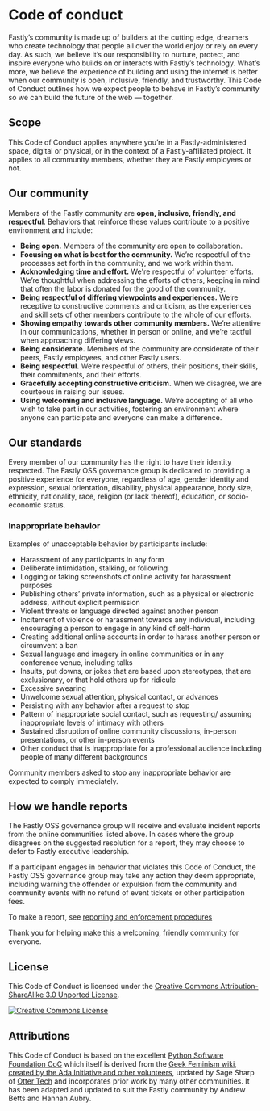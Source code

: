 # Code of conduct

Fastly’s community is made up of builders at the cutting edge, dreamers who create technology that people all over the world enjoy or rely on every day. As such, we believe it’s our responsibility to nurture, protect, and inspire everyone who builds on or interacts with Fastly’s technology. What’s more, we believe the experience of building and using the internet is better when our community is open, inclusive, friendly, and trustworthy. This Code of Conduct outlines how we expect people to behave in Fastly’s community so we can build the future of the web — together.

## Scope

This Code of Conduct applies anywhere you’re in a Fastly-administered space, digital or physical, or in the context of a Fastly-affiliated project. It applies to all community members, whether they are Fastly employees or not. 

## Our community

Members of the Fastly community are **open, inclusive, friendly, and respectful**. Behaviors that reinforce these values contribute to a positive environment and include:

 * **Being open.** Members of the community are open to collaboration.
 * **Focusing on what is best for the community.** We’re respectful of the processes set forth in the community, and we work within them.
 * **Acknowledging time and effort.** We're respectful of volunteer efforts. We’re thoughtful when addressing the efforts of others, keeping in mind that often the labor is donated for the good of the community.
 * **Being respectful of differing viewpoints and experiences.** We’re receptive to constructive comments and criticism, as the experiences and skill sets of other members contribute to the whole of our efforts.
 * **Showing empathy towards other community members.** We’re attentive in our communications, whether in person or online, and we’re tactful when approaching differing views.
 * **Being considerate.** Members of the community are considerate of their peers, Fastly employees, and other Fastly users.
 * **Being respectful.** We’re respectful of others, their positions, their skills, their commitments, and their efforts.
 * **Gracefully accepting constructive criticism.** When we disagree, we are courteous in raising our issues.
 * **Using welcoming and inclusive language.** We’re accepting of all who wish to take part in our activities, fostering an environment where anyone can participate and everyone can make a difference.


## Our standards

Every member of our community has the right to have their identity respected. The Fastly OSS governance group is dedicated to providing a positive experience for everyone, regardless of age, gender identity and expression, sexual orientation, disability, physical appearance, body size, ethnicity, nationality, race, religion (or lack thereof), education, or socio-economic status.


### Inappropriate behavior

Examples of unacceptable behavior by participants include:

 * Harassment of any participants in any form
 * Deliberate intimidation, stalking, or following
 * Logging or taking screenshots of online activity for harassment purposes
 * Publishing others’ private information, such as a physical or electronic address, without explicit permission
 * Violent threats or language directed against another person
 * Incitement of violence or harassment towards any individual, including encouraging a person to engage in any kind of self-harm
 * Creating additional online accounts in order to harass another person or circumvent a ban
 * Sexual language and imagery in online communities or in any conference venue, including talks
 * Insults, put downs, or jokes that are based upon stereotypes, that are exclusionary, or that hold others up for ridicule
 * Excessive swearing
 * Unwelcome sexual attention, physical contact, or advances
 * Persisting with any behavior after a request to stop
 * Pattern of inappropriate social contact, such as requesting/ assuming inappropriate levels of intimacy with others
 * Sustained disruption of online community discussions, in-person presentations, or other in-person events
 * Other conduct that is inappropriate for a professional audience including people of many different backgrounds

Community members asked to stop any inappropriate behavior are expected to comply immediately.

## How we handle reports

The Fastly OSS governance group will receive and evaluate incident reports from the online communities listed above. In cases where the group disagrees on the suggested resolution for a report, they may choose to defer to Fastly executive leadership. 

If a participant engages in behavior that violates this Code of Conduct, the Fastly OSS governance group may take any action they deem appropriate, including warning the offender or expulsion from the community and community events with no refund of event tickets or other participation fees. 

To make a report, see [reporting and enforcement procedures](./reporting-and-enforcement.md)

Thank you for helping make this a welcoming, friendly community for everyone.

## License

This Code of Conduct is licensed under the [Creative Commons Attribution-ShareAlike 3.0 Unported License](https://creativecommons.org/licenses/by-sa/3.0/).

[![Creative Commons License](https://licensebuttons.net/l/by-sa/3.0/88x31.png)](http://creativecommons.org/licenses/by-sa/3.0/)

## Attributions

This Code of Conduct is based on the excellent [Python Software Foundation CoC](https://www.python.org/psf/conduct/) which itself is derived from the [Geek Feminism wiki, created by the Ada Initiative and other volunteers](http://geekfeminism.wikia.com/wiki/Conference_anti-harassment/Policy), updated by Sage Sharp of [Otter Tech](https://otter.technology/code-of-conduct-training/) and incorporates prior work by many other communities. It has been adapted and updated to suit the Fastly community by Andrew Betts and Hannah Aubry.
